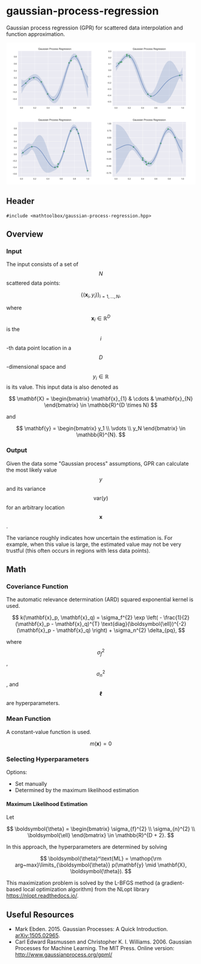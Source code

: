# gaussian-process-regression

Gaussian process regression (GPR) for scattered data interpolation and function approximation.

![](gaussian-process-regression/examples.png)

## Header

```
#include <mathtoolbox/gaussian-process-regression.hpp>
```

## Overview

### Input

The input consists of a set of $$ N $$ scattered data points:

$$
\{ (\mathbf{x}_i, y_i) \}_{i = 1, \ldots, N},
$$

where $$ \mathbf{x}_i \in \mathbb{R}^D $$ is the $$ i $$-th data point location in a $$ D $$-dimensional space and $$ y_i \in \mathbb{R} $$ is its value. This input data is also denoted as

$$
\mathbf{X} = \begin{bmatrix} \mathbf{x}_{1} & \cdots & \mathbf{x}_{N} \end{bmatrix} \in \mathbb{R}^{D \times N}
$$

and

$$
\mathbf{y} = \begin{bmatrix} y_1 \\ \vdots \\ y_N \end{bmatrix} \in \mathbb{R}^{N}.
$$ 

### Output

Given the data some "Gaussian process" assumptions, GPR can calculate the most likely value $$ y $$ and its variance $$ \text{var}(y) $$ for an arbitrary location $$ \mathbf{x} $$. 

The variance roughly indicates how uncertain the estimation is. For example, when this value is large, the estimated value may not be very trustful (this often occurs in regions with less data points).

## Math

### Coveriance Function

The automatic relevance determination (ARD) squared exponential kernel is used.

$$
k(\mathbf{x}_p, \mathbf{x}_q) = \sigma_f^{2} \exp \left( - \frac{1}{2} (\mathbf{x}_p - \mathbf{x}_q)^{T} \text{diag}(\boldsymbol{\ell})^{-2} (\mathbf{x}_p - \mathbf{x}_q) \right) + \sigma_n^{2} \delta_{pq},
$$

where $$ \sigma_f^{2} $$, $$ \sigma_n^{2} $$, and $$ \boldsymbol{\ell} $$ are hyperparameters.

### Mean Function

A constant-value function is used.

$$
m(\mathbf{x}) = 0
$$

### Selecting Hyperparameters

Options:
- Set manually
- Determined by the maximum likelihood estimation

#### Maximum Likelihood Estimation

Let

$$
\boldsymbol{\theta} = \begin{bmatrix} \sigma_{f}^{2} \\ \sigma_{n}^{2} \\ \boldsymbol{\ell} \end{bmatrix} \in \mathbb{R}^{D + 2}.
$$

In this approach, the hyperparameters are determined by solving

$$
\boldsymbol{\theta}^\text{ML} = \mathop{\rm arg~max}\limits_{\boldsymbol{\theta}} p(\mathbf{y} \mid \mathbf{X}, \boldsymbol{\theta}).
$$

This maximization problem is solved by the L-BFGS method (a gradient-based local optimization algorithm) from the NLopt library <https://nlopt.readthedocs.io/>.

## Useful Resources

- Mark Ebden. 2015. Gaussian Processes: A Quick Introduction. [arXiv:1505.02965](https://arxiv.org/abs/1505.02965).
- Carl Edward Rasmussen and Christopher K. I. Williams. 2006. Gaussian Processes for Machine Learning. The MIT Press. Online version: <http://www.gaussianprocess.org/gpml/>

<script src="https://cdn.mathjax.org/mathjax/latest/MathJax.js?config=TeX-AMS-MML_HTMLorMML" type="text/javascript"></script>
